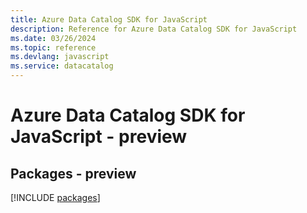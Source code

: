 ```yaml
---
title: Azure Data Catalog SDK for JavaScript
description: Reference for Azure Data Catalog SDK for JavaScript
ms.date: 03/26/2024
ms.topic: reference
ms.devlang: javascript
ms.service: datacatalog
---
```

# Azure Data Catalog SDK for JavaScript - preview
## Packages - preview
[!INCLUDE [packages](data-catalog-index.md)]